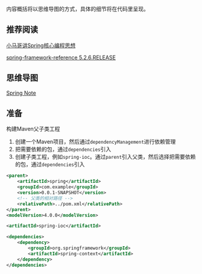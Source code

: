 
内容概括将以思维导图的方式，具体的细节将在代码里呈现。

## 推荐阅读
[小马哥讲Spring核心编程思想](https://github.com/mercyblitz/geekbang-lessons)

[spring-framework-reference 5.2.6.RELEASE](https://docs.spring.io/spring/docs/5.2.6.RELEASE/spring-framework-reference/core.html#spring-core)


## 思维导图
[Spring Note](http://note.youdao.com/noteshare?id=5d0554fbe0c408c04baed6b2aa68e7fe)


## 准备
构建Maven父子类工程
1. 创建一个Maven项目，然后通过`dependencyManagement`进行依赖管理
2. 把需要依赖的包，通过`dependencies`引入
3. 创建子类工程，例如`spring-ioc`。通过`parent`引入父类，然后选择把需要依赖的包，通过`dependencies`引入
```xml
<parent>
    <artifactId>spring</artifactId>
    <groupId>com.example</groupId>
    <version>0.0.1-SNAPSHOT</version>
    <!-- 父类的相对路径 -->
    <relativePath>../pom.xml</relativePath>
</parent>
<modelVersion>4.0.0</modelVersion>

<artifactId>spring-ioc</artifactId>

<dependencies>
    <dependency>
        <groupId>org.springframework</groupId>
        <artifactId>spring-context</artifactId>
    </dependency>
</dependencies>
```









